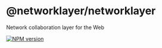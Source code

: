 # @networklayer/networklayer

Network collaboration layer for the Web

[![NPM version][npm-badge]][npm-url]

[npm-badge]: https://img.shields.io/npm/v/networklayer
[npm-url]: https://www.npmjs.com/package/networklayer
